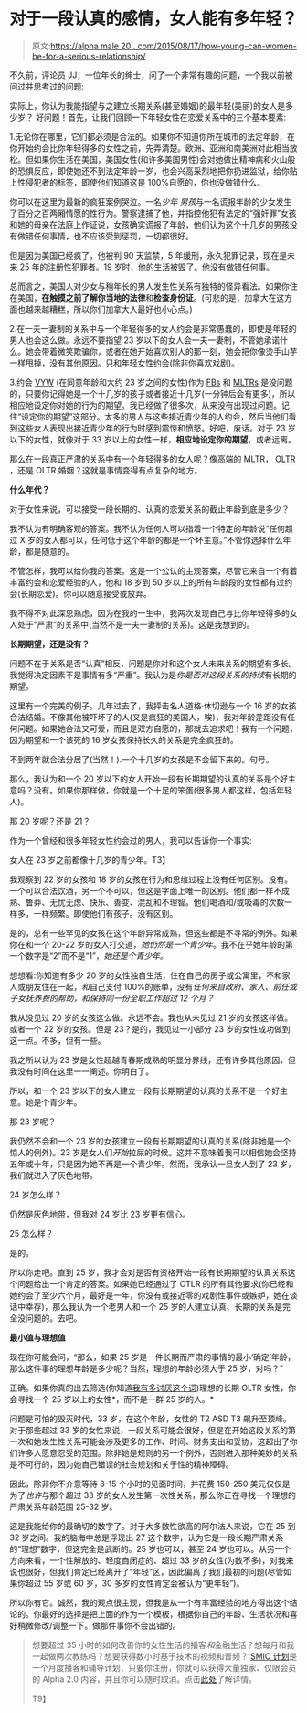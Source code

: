 # 对于一段认真的感情，女人能有多年轻？

> 原文:[https://alpha male 20 . com/2015/08/17/how-young-can-women-be-for-a-serious-relationship/](https://alphamale20.com/2015/08/17/how-young-can-women-be-for-a-serious-relationship/)

不久前，评论员 JJ，一位年长的绅士，问了一个非常有趣的问题，一个我以前被问过并思考过的问题:

实际上，你认为我能指望与之建立长期关系(甚至婚姻)的最年轻(美丽)的女人是多少岁？
好问题！首先，让我们回顾一下年轻女性在恋爱关系中的三个基本要素:

1.无论你在哪里，它们都必须是合法的。如果你不知道你所在城市的法定年龄，在你开始约会比你年轻得多的女性之前，先弄清楚。欧洲、亚洲和南美洲对此相当放松。但如果你生活在美国，美国女性(和许多美国男性)会对她做出精神病和火山般的恐惧反应，即使她还不到法定年龄一岁，也会兴高采烈地把你扔进监狱，给你贴上性侵犯者的标签，即使他们知道这是 100%自愿的，你也没做错什么。

你可以在这里为最新的疯狂案例哭泣。一名*少年* *男孩*与一名谎报年龄的少女发生了百分之百两厢情愿的性行为。警察逮捕了他，并指控他犯有法定的“强奸罪”女孩和她的母亲在法庭上作证说，女孩确实谎报了年龄，他们认为这个十几岁的男孩没有做错任何事情，也不应该受到惩罚，一切都很好。

但是因为美国已经疯了，他被判 90 天监禁，5 年缓刑，永久犯罪记录，现在是未来 25 年的注册性犯罪者。19 岁时，他的生活被毁了。他没有做错任何事。

总而言之，美国人对少女与稍年长的男人发生性关系有独特的怪异看法。如果你住在美国，**在触摸之前了解你当地的法律**和**检查身份证**。(可悲的是，加拿大在这方面也越来越糟糕，所以你们加拿大人最好也小心点。)

2.在一夫一妻制的关系中与一个年轻得多的女人约会是非常愚蠢的，即使是年轻的男人也会这么做。永远不要指望 23 岁以下的女人会一夫一妻制，不管她承诺什么。她会带着微笑欺骗你，或者在她开始喜欢别人的那一刻，她会把你像烫手山芋一样甩掉，没有其他原因。只和年轻女性约会(除非你喜欢戏剧)。

3.约会 [VYW](https://blackdragonblog.com/glossary/#VYW) (在同意年龄和大约 23 岁之间的女性)作为 [FBs](https://blackdragonblog.com/glossary/#FB) 和 [MLTRs](https://blackdragonblog.com/glossary/#MLTR) 是没问题的，只要你记得她是一个十几岁的孩子或者接近十几岁(一分钟后会有更多)，所以相应地设定你对她的行为的期望。我已经做了很多次，从来没有出现过问题。记住“设定你的期望”这部分。太多的男人与这些接近青少年的人约会，然后当他们看到这些女人表现出接近青少年的行为时感到震惊和愤怒。好吧，废话。对于 23 岁以下的女性，就像对于 33 岁以上的女性一样，**相应地设定你的期望**，或者远离。

那么在一段真正严肃的关系中有一个年轻得多的女人呢？像高端的 MLTR， [OLTR](https://blackdragonblog.com/glossary/#OLTR) ，还是 OLTR 婚姻？这就是事情变得有点复杂的地方。

**什么年代？**

对于女性来说，可以接受一段长期的、认真的恋爱关系的截止年龄到底是多少？

我不认为有明确客观的答案。我不认为任何人可以指着一个特定的年龄说“任何超过 X 岁的女人都可以，任何低于这个年龄的都是一个坏主意。”不管你选择什么年龄，都是随意的。

不管怎样，我可以给你我的答案。这是一个公认的主观答案，尽管它来自一个有着丰富约会和恋爱经验的人，他和 18 岁到 50 岁以上的所有年龄段的女性都有过约会(长期恋爱)。你可以随意接受或放弃。

我不得不对此深思熟虑，因为在我的一生中，我两次发现自己与比你年轻得多的女人处于“严肃”的关系中(当然不是一夫一妻制的关系)。这是我想到的。

**长期期望，还是没有？**

问题不在于关系是否“认真”相反，问题是你对和这个女人未来关系的期望有多长。我觉得决定因素不是事情有多“严重”。我认为是*你是否对这段关系的持续*有长期的期望。

这里有一个完美的例子。几年过去了，我抨击名人道格·休切逊与一个 16 岁的女孩合法结婚。不像其他被吓坏了的人(又是疯狂的美国人，唉)，我对年龄差距没有任何问题。如果她合法又可爱，而且是双方自愿的，那就去追求吧！我有一个问题，因为期望和一个该死的 16 岁女孩保持长久的关系是完全疯狂的。

不到两年就合法分居了(当然！).一个十几岁的女孩是不会留下来的。句号。

那么，我认为和一个 20 岁以下的女人开始一段有长期期望的认真的关系是个好主意吗？没有。如果你那样做，你就是一个十足的笨蛋(很多男人都这样，包括年轻人)。

那 20 岁呢？还是 21？

作为一个曾经和很多年轻女性约会过的男人，我可以告诉你一个事实:

女人在 23 岁之前都像十几岁的青少年。T3】

我观察到 22 岁的女孩和 18 岁的女孩在行为和思维过程上没有任何区别。没有。一个可以合法饮酒，另一个不可以，但这是字面上唯一的区别。他们都一样不成熟、鲁莽、无忧无虑、快乐、善变、混乱和不理智。他们喝酒和/或吸毒的次数一样多，一样频繁。即使他们有孩子。没有区别。

是的，总有一些罕见的女孩在这个年龄异常成熟，但这些都是不寻常的例外。如果你在和一个 20-22 岁的女人打交道，*她仍然是一个青少年*。我不在乎她年龄的第一个数字是“2”而不是“1”，*她还是个青少年。*

想想看:你知道有多少 20 岁的女性独自生活，住在自己的房子或公寓里，不和家人或朋友住在一起，*和*自己支付 100%的账单，没有*任何来自政府、家人、前任或子女抚养费的帮助，*和*保持同一份全职工作超过 12 个月？*

我从没见过 20 岁的女孩这么做。永远不会。我也从未见过 21 岁的女孩这样做。或者一个 22 岁的女孩。但是 23？是的，我见过一小部分 23 岁的女性成功做到这一点。不多，但有一些。

我之所以认为 23 岁是女性超越青春期成熟的明显分界线，还有许多其他原因，但我没有时间在这里一一阐述。你明白了。

所以，和一个 23 岁以下的女人建立一段有长期期望的认真的关系不是一个好主意。她是个青少年。

那 23 岁呢？

我仍然不会和一个 23 岁的女孩建立一段有长期期望的认真的关系(除非她是一个惊人的例外)。23 岁是女人们*开始*拉屎的时候。这并不意味着我可以相信她会坚持五年或十年，只是因为她不再是一个青少年。然而，我承认一旦女人到了 23 岁，我们就进入了灰色地带。

24 岁怎么样？

仍然是灰色地带，但我对 24 岁比 23 岁更有信心。

25 怎么样？

是的。

所以你走吧。直到 25 岁，我才会对是否有资格开始一段有长期期望的认真关系这个问题给出一个肯定的答案。如果她已经通过了 OTLR 的所有其他要求(你已经和她约会了至少六个月，最好是一年，你没有或接近零的戏剧性事件或嫉妒，她在谈话中幸存)，那么我认为一个老男人和一个 25 岁的人建立认真、长期的关系是完全没问题的。去吧。

**最小值与理想值**

现在你可能会问，“那么，如果 25 岁是一件长期而严肃的事情的最小‘确定’年龄，那么这件事的理想年龄是多少呢？当然，理想的年龄必须大于 25 岁，对吗？”

正确。如果你真的出去筛选(你知道[我有多讨厌这个词](https://blackdragonblog.com/2011/09/27/dont-screen-women-instead-categorize/))理想的长期 OLTR 女性，你会寻找一个 25 岁以上的女性*，而不是一群 25 岁的人。*

问题是可怕的毁灭时代，33 岁，在这个年龄，女性的 T2 ASD T3 飙升至顶峰。对于那些超过 33 岁的女性来说，一段关系可能会很好，但是在开始这段关系的第一次和她发生性关系可能会涉及更多的工作、时间、财务支出和妥协，这超出了你们许多人愿意忍受的范围。除非她是规则的另一个例外，否则进入那种美妙的关系是不可行的，因为她自己错误的社会规划和关于性的精神障碍。

因此，除非你不介意等待 8-15 个小时的见面时间，并花费 150-250 美元仅仅是为了*也许*与那个超过 33 岁的女人发生第一次性关系，那么你正在寻找一个理想的严肃关系年龄范围 25-32 岁。

这是我能给你的最确切的数字了。对于大多数性欲高的阿尔法人来说，它在 25 到 32 岁之间。我的脑海中总是浮现出 27 这个数字，认为它是一段长期严肃关系的“理想”数字，但这完全是武断的。25 岁也可以，甚至 24 岁也可以。从另一个方向来看，一个性解放的、轻度自闭症的、超过 33 岁的女性(为数不多)，对我来说也很好，但我们肯定已经离开了“年轻”区，因此偏离了我们最初的问题(尽管如果你超过 55 岁或 60 岁，30 多岁的女性肯定会被认为“更年轻”)。

所以你有它。诚然，我的观点很主观，但我是从一个有丰富经验的地方得出这个结论的。你最好的选择是把上面的作为一个模板，根据你自己的年龄、生活状况和喜好稍微修改/调整一下。做那件事你不会出错的。

> 想要超过 35 小时的如何改善你的女性生活的播客*和*金融生活？想每月和我一起做两次教练吗？想要获得数小时基于技术的视频和音频？ [SMIC 计划](https://alphamale20.kartra.com/page/vIL17)是一个月度播客和辅导计划，只要你注册，你就可以获得大量独家、仅限会员的 Alpha 2.0 内容，并且你可以随时取消。点击[此处](https://alphamale20.kartra.com/page/vIL17)了解详情。
> 
> T9】